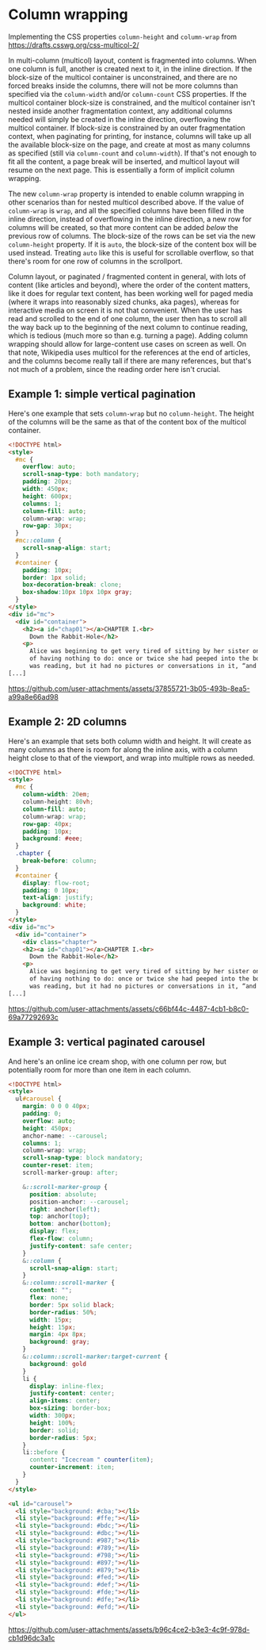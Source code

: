 # Column wrapping

Implementing the CSS properties `column-height` and `column-wrap` from https://drafts.csswg.org/css-multicol-2/

In multi-column (multicol) layout, content is fragmented into columns. When one column is full, another is created next to it, in the inline direction. If the block-size of the multicol container is unconstrained, and there are no forced breaks inside the columns, there will not be more columns than specified via the `column-width` and/or `column-count` CSS properties. If the multicol container block-size is constrained, and the multicol container isn't nested inside another fragmentation context, any additional columns needed will simply be created in the inline direction, overflowing the multicol container. If block-size is constrained by an outer fragmentation context, when paginating for printing, for instance, columns will take up all the available block-size on the page, and create at most as many columns as specified (still via `column-count` and `column-width`). If that's not enough to fit all the content, a page break will be inserted, and multicol layout will resume on the next page. This is essentially a form of implicit column wrapping.

The new `column-wrap` property is intended to enable column wrapping in other scenarios than for nested multicol described above. If the value of `column-wrap` is `wrap`, and all the specified columns have been filled in the inline direction, instead of overflowing in the inline direction, a new row for columns will be created, so that more content can be added *below* the previous row of columns. The block-size of the rows can be set via the new `column-height` property. If it is `auto`, the block-size of the content box will be used instead. Treating `auto` like this is useful for scrollable overflow, so that there's room for one row of columns in the scrollport.

Column layout, or paginated / fragmented content in general, with lots of content (like articles and beyond), where the order of the content matters, like it does for regular text content, has been working well for paged media (where it wraps into reasonably sized chunks, aka pages), whereas for interactive media on screen it is not that convenient. When the user has read and scrolled to the end of one column, the user then has to scroll all the way back up to the beginning of the next column to continue reading, which is tedious (much more so than e.g. turning a page). Adding column wrapping should allow for large-content use cases on screen as well. On that note, Wikipedia uses multicol for the references at the end of articles, and the columns become really tall if there are many references, but that's not much of a problem, since the reading order here isn't crucial.

## Example 1: simple vertical pagination

Here's one example that sets `column-wrap` but no `column-height`. The height of the columns will be the same as that of the content box of the multicol container.

```html
<!DOCTYPE html>
<style>
  #mc {
    overflow: auto;
    scroll-snap-type: both mandatory;
    padding: 20px;
    width: 450px;
    height: 600px;
    columns: 1;
    column-fill: auto;
    column-wrap: wrap;
    row-gap: 30px;
  }
  #mc::column {
    scroll-snap-align: start;
  }
  #container {
    padding: 10px;
    border: 1px solid;
    box-decoration-break: clone;
    box-shadow:10px 10px 10px gray;
  }
</style>
<div id="mc">
  <div id="container">
    <h2><a id="chap01"></a>CHAPTER I.<br>
      Down the Rabbit-Hole</h2>
    <p>
      Alice was beginning to get very tired of sitting by her sister on the bank, and
      of having nothing to do: once or twice she had peeped into the book her sister
      was reading, but it had no pictures or conversations in it, “and what is
[...]
```

https://github.com/user-attachments/assets/37855721-3b05-493b-8ea5-a99a8e66ad98

## Example 2: 2D columns

Here's an example that sets both column width and height. It will create as many columns as there is room for along the inline axis, with a column height close to that of the viewport, and wrap into multiple rows as needed.

```html
<!DOCTYPE html>
<style>
  #mc {
    column-width: 20em;
    column-height: 80vh;
    column-fill: auto;
    column-wrap: wrap;
    row-gap: 40px;
    padding: 10px;
    background: #eee;
  }
  .chapter {
    break-before: column;
  }
  #container {
    display: flow-root;
    padding: 0 10px;
    text-align: justify;
    background: white;
  }
</style>
<div id="mc">
  <div id="container">
    <div class="chapter">
    <h2><a id="chap01"></a>CHAPTER I.<br>
      Down the Rabbit-Hole</h2>
    <p>
      Alice was beginning to get very tired of sitting by her sister on the bank, and
      of having nothing to do: once or twice she had peeped into the book her sister
      was reading, but it had no pictures or conversations in it, “and what is
[...]
```

https://github.com/user-attachments/assets/c66bf44c-4487-4cb1-b8c0-69a77292693c

## Example 3: vertical paginated carousel

And here's an online ice cream shop, with one column per row, but potentially room for more than one item in each column.

```html
<!DOCTYPE html>
<style>
  ul#carousel {
    margin: 0 0 0 40px;
    padding: 0;
    overflow: auto;
    height: 450px;
    anchor-name: --carousel;
    columns: 1;
    column-wrap: wrap;
    scroll-snap-type: block mandatory;
    counter-reset: item;
    scroll-marker-group: after;

    &::scroll-marker-group {
      position: absolute;
      position-anchor: --carousel;
      right: anchor(left);
      top: anchor(top);
      bottom: anchor(bottom);
      display: flex;
      flex-flow: column;
      justify-content: safe center;
    }
    &::column {
      scroll-snap-align: start;
    }
    &::column::scroll-marker {
      content: "";
      flex: none;
      border: 5px solid black;
      border-radius: 50%;
      width: 15px;
      height: 15px;
      margin: 4px 8px;
      background: gray;
    }
    &::column::scroll-marker:target-current {
      background: gold
    }
    li {
      display: inline-flex;
      justify-content: center;
      align-items: center;
      box-sizing: border-box;
      width: 300px;
      height: 100%;
      border: solid;
      border-radius: 5px;
    }
    li::before {
      content: "Icecream " counter(item);
      counter-increment: item;
    }
  }
</style>

<ul id="carousel">
  <li style="background: #cba;"></li>
  <li style="background: #ffe;"></li>
  <li style="background: #bdc;"></li>
  <li style="background: #dbc;"></li>
  <li style="background: #987;"></li>
  <li style="background: #789;"></li>
  <li style="background: #798;"></li>
  <li style="background: #897;"></li>
  <li style="background: #879;"></li>
  <li style="background: #fed;"></li>
  <li style="background: #def;"></li>
  <li style="background: #fde;"></li>
  <li style="background: #dfe;"></li>
  <li style="background: #efd;"></li>
</ul>
```

https://github.com/user-attachments/assets/b96c4ce2-b3e3-4c9f-978d-cb1d96dc3a1c
